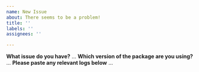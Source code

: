 ```yaml
---
name: New Issue
about: There seems to be a problem!
title: ''
labels: ''
assignees: ''

---
```


**What issue do you have?**
...
**Which version of the package are you using?**
...
**Please paste any relevant logs below**
...
